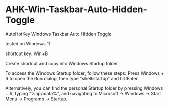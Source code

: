 # AHK-Win-Taskbar-Auto-Hidden-Toggle
AutoHotKey Windows Taskbar Auto Hidden Toggle

tested on Windows 11

shortcut key: Win+B

Create shortcut and copy into Windows Startup folder

To access the Windows Startup folder, follow these steps:
Press Windows + R to open the Run dialog, then type "shell:startup" and hit Enter. 

Alternatively, you can find the personal Startup folder by pressing Windows + R, typing "%appdata%", and navigating to Microsoft → Windows → Start Menu → Programs → Startup.
